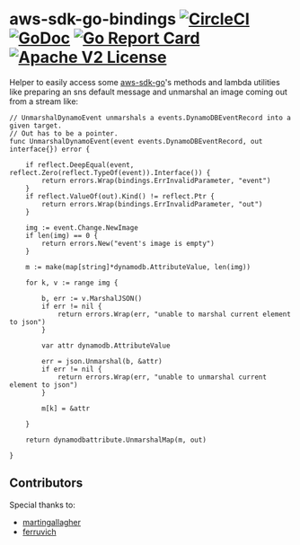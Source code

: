 # aws-sdk-go-bindings [![CircleCI](https://circleci.com/gh/andream16/aws-sdk-go-bindings.svg?style=svg)](https://circleci.com/gh/andream16/aws-sdk-go-bindings) [![GoDoc](https://godoc.org/github.com/andream16/aws-sdk-go-bindings?status.svg)](https://godoc.org/github.com/andream16/aws-sdk-go-bindings) [![Go Report Card](https://goreportcard.com/badge/github.com/AndreaM16/aws-sdk-go-bindings)](https://goreportcard.com/report/github.com/AndreaM16/aws-sdk-go-bindings) [![Apache V2 License](http://img.shields.io/badge/license-Apache%20V2-blue.svg)](https://github.com/andream16/aws-sdk-go-bindings/blob/master/LICENSE.txt)

Helper to easily access some [aws-sdk-go](https://github.com/aws/aws-sdk-go)'s methods and lambda utilities like preparing an sns default message and unmarshal an image coming out from a stream like:

```
// UnmarshalDynamoEvent unmarshals a events.DynamoDBEventRecord into a given target.
// Out has to be a pointer.
func UnmarshalDynamoEvent(event events.DynamoDBEventRecord, out interface{}) error {

	if reflect.DeepEqual(event, reflect.Zero(reflect.TypeOf(event)).Interface()) {
		return errors.Wrap(bindings.ErrInvalidParameter, "event")
	}
	if reflect.ValueOf(out).Kind() != reflect.Ptr {
		return errors.Wrap(bindings.ErrInvalidParameter, "out")
	}

	img := event.Change.NewImage
	if len(img) == 0 {
		return errors.New("event's image is empty")
	}

	m := make(map[string]*dynamodb.AttributeValue, len(img))

	for k, v := range img {

		b, err := v.MarshalJSON()
		if err != nil {
			return errors.Wrap(err, "unable to marshal current element to json")
		}

		var attr dynamodb.AttributeValue

		err = json.Unmarshal(b, &attr)
		if err != nil {
			return errors.Wrap(err, "unable to unmarshal current element to json")
		}

		m[k] = &attr

	}

	return dynamodbattribute.UnmarshalMap(m, out)

}
```

## Contributors

Special thanks to:

 - [martingallagher](https://github.com/martingallagher/)
 - [ferruvich](https://github.com/ferruvich/)
